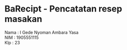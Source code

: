 # BaRecipt - Pencatatan resep masakan
Nama	: I Gede Nyoman Ambara Yasa <br>
NIM	: 1905551115 <br>
Klp	: 23
